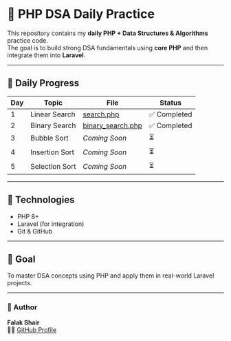 # 🧠 PHP DSA Daily Practice

This repository contains my **daily PHP + Data Structures & Algorithms** practice code.  
The goal is to build strong DSA fundamentals using **core PHP** and then integrate them into **Laravel**.

---

## 📅 Daily Progress

| Day | Topic | File | Status |
|-----|--------|------|--------|
| 1 | Linear Search | [search.php](search.php) | ✅ Completed |
| 2 | Binary Search | [binary_search.php](binary_search.php) | ✅ Completed |
| 3 | Bubble Sort | _Coming Soon_ | ⏳ |
| 4 | Insertion Sort | _Coming Soon_ | ⏳ |
| 5 | Selection Sort | _Coming Soon_ | ⏳ |

---

## 🧩 Technologies
- PHP 8+
- Laravel (for integration)
- Git & GitHub

---

## 🎯 Goal
To master DSA concepts using PHP and apply them in real-world Laravel projects.

---

### 🚀 Author
**Falak Shair**  
👨‍💻 [GitHub Profile](https://github.com/falak-developer)
